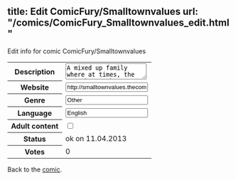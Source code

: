 title: Edit ComicFury/Smalltownvalues
url: "/comics/ComicFury_Smalltownvalues_edit.html"
---
Edit info for comic ComicFury/Smalltownvalues

<form name="comic" action="http://gaepostmail.appengine.com/comic" name="post">
<table class="comicinfo">
<tr>
<th>Description</th><td><textarea name="description">A mixed up family where at times, the pets have a better grasp of a situation than the humans.</textarea></td>
</tr>
<tr>
<th>Website</th><td><input type="text" name="url" value="http://smalltownvalues.thecomicseries.com/"/></td>
</tr>
<tr>
<th>Genre</th><td><input type="text" name="genre" value="Other"/></td>
</tr>
<tr>
<th>Language</th><td><input type="text" name="language" value="English"/></td>
</tr>
<tr>
<th>Adult content</th><td><input type="checkbox" name="adult" value="adult" /></td>
</tr>
<tr>
<th>Status</th><td>ok on 11.04.2013</td>
</tr>
<tr>
<th>Votes</th><td>0</div></td>
</tr>
</table>
</form>

Back to the [comic](/comics/ComicFury_Smalltownvalues.html).
